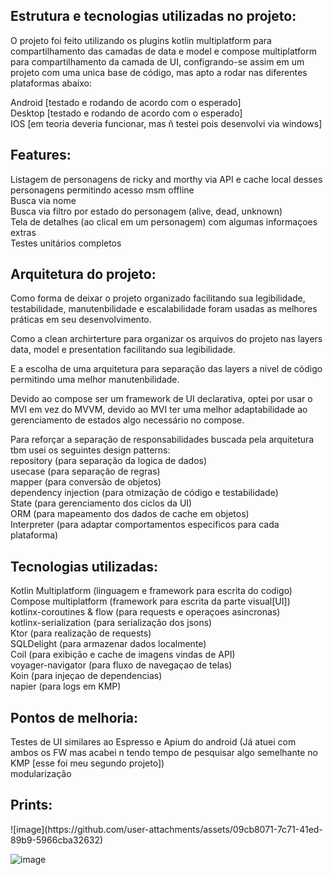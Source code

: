 <h2>Estrutura e tecnologias utilizadas no projeto:</h2>

O projeto foi feito utilizando os plugins kotlin multiplatform para
compartilhamento das camadas de data e model e compose multiplatform
para compartilhamento da camada de UI, configrando-se assim em um projeto com uma 
unica base de código, mas apto a rodar nas diferentes plataformas abaixo:

Android [testado e rodando de acordo com o esperado]<br>
Desktop [testado e rodando de acordo com o esperado]<br>
IOS [em teoria deveria funcionar, mas ñ testei pois desenvolvi via windows]<br>

<h2>Features:</h2>
Listagem de personagens de ricky and morthy via API e cache local desses personagens
permitindo acesso msm offline<br>
Busca via nome<br>
Busca via filtro por estado do personagem (alive, dead, unknown)<br>
Tela de detalhes (ao clical em um personagem) com algumas informaçoes extras<br>
Testes unitários completos<br>

<h2>Arquitetura do projeto:</h2>

Como forma de deixar o projeto organizado facilitando sua legibilidade, testabilidade,
manutenbilidade e escalabilidade foram usadas as melhores práticas em seu desenvolvimento.

Como a clean archirterture para organizar os arquivos do projeto nas layers
data, model e presentation facilitando sua legibilidade. 

E a escolha de uma arquitetura para separação das layers a nivel de código 
permitindo uma melhor manutenbilidade.

Devido ao compose ser um framework de UI declarativa, optei por usar o MVI
em vez do MVVM, devido ao MVI ter uma melhor adaptabilidade ao gerenciamento de
estados algo necessário no compose.

Para reforçar a separação de responsabilidades buscada pela arquitetura tbm usei
os seguintes design patterns:<br>
repository (para separação da logica de dados)<br>
usecase (para separação de regras)<br>
mapper (para conversão de objetos)<br>
dependency injection (para otmização de código e testabilidade)<br>
State (para gerenciamento dos ciclos da UI)<br>
ORM (para mapeamento dos dados de cache em objetos)<br>
Interpreter (para adaptar comportamentos especificos para cada plataforma)<br>

<h2>Tecnologias utilizadas:</h2>
Kotlin Multiplatform (linguagem e framework para escrita do codigo)<br>
Compose multiplatform (framework para escrita da parte visual[UI])<br>
kotlinx-coroutines & flow (para requests e operaçoes asincronas)<br>
kotlinx-serialization (para serialização dos jsons)<br>
Ktor (para realização de requests)<br>
SQLDelight (para armazenar dados localmente)<br>
Coil (para exibição e cache de imagens vindas de API)<br>
voyager-navigator (para fluxo de navegaçao de telas)<br>
Koin (para injeçao de dependencias)<br>
napier (para logs em KMP)<br>

<h2>Pontos de melhoria:</h2>
Testes de UI similares ao Espresso e Apium do android (Já atuei com ambos os FW mas acabei n tendo tempo de pesquisar algo semelhante no KMP [esse foi meu segundo projeto])<br>
modularização<br>


<h2>Prints:</h2>
![image](https://github.com/user-attachments/assets/09cb8071-7c71-41ed-89b9-5966cba32632)

![image](https://github.com/user-attachments/assets/053080ed-f8ef-4988-b5d5-1de8c76d04de)





